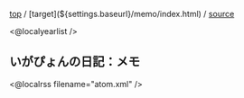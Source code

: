 [top](${settings.baseurl}/) 
/ [target](${settings.baseurl}/memo/index.html) 
/ [source](https://github.com/igapyon/diary/blob/gh-pages/memo/index.html.src.md) 

<@localyearlist />

## いがぴょんの日記：メモ

<@localrss filename="atom.xml" />
